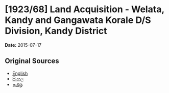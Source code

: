 # [1923/68] Land Acquisition - Welata, Kandy and Gangawata Korale D/S Division, Kandy District

**Date:** 2015-07-17

## Original Sources

- [English](https://documents.gov.lk/view/extra-gazettes/2015/7/1923-68_E.pdf)
- [සිංහල](https://documents.gov.lk/view/extra-gazettes/2015/7/1923-68_S.pdf)
- [தமிழ்](https://documents.gov.lk/view/extra-gazettes/2015/7/1923-68_T.pdf)
